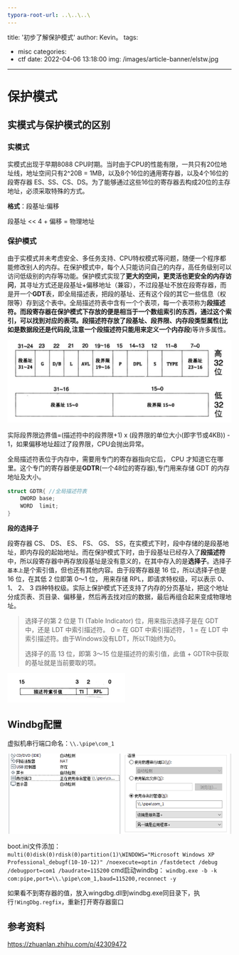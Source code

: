 ```yaml
---
typora-root-url: ..\..\..\
---
```


title: '初步了解保护模式'
author: Kevin。
tags:

  - misc
categories:
  - ctf
date: 2022-04-06 13:18:00
img: /images/article-banner/elstw.jpg

---

# 保护模式

## 实模式与保护模式的区别

### 实模式

实模式出现于早期8088 CPU时期。当时由于CPU的性能有限，一共只有20位地址线，地址空间只有2^20B = 1MB，以及8个16位的通用寄存器，以及4个16位的段寄存器 ES、SS、CS、DS。为了能够通过这些16位的寄存器去构成20位的主存地址，必须采取特殊的方式。

**格式**：段基址:偏移

段基址 << 4 + 偏移 = 物理地址

### 保护模式

由于实模式并未考虑安全、多任务支持、CPU特权模式等问题，随便一个程序都能修改别人的内存。在保护模式中，每个人只能访问自己的内存，高任务级别可以访问低级别的内存等功能。保护模式实现了**更大的空间，更灵活也更安全的内存访问**，其寻址方式还是段基址+偏移地址（兼容），不过段基址不放在段寄存器，而是开一个**GDT**表，即全局描述表，把段的基址、还有这个段的其它一些信息（权限等）存到这个表中。全局描述符表中含有一个个表项，每一个表项称为**段描述符。**而段寄存器在保护模式下存放的便是相当于一个数组索引的东西，通过这个索引，可以找到对应的表项。段描述符存放了段基址、段界限、内存段类型属性(比如是数据段还是代码段,注意**一个段描述符只能用来定义一个内存段**)等许多属性。

![image-20220405231058207](images/保护模式/image-20220405231058207.png)

实际段界限边界值=(描述符中的段界限+1) x (段界限的单位大小(即字节或4KB)) - 1，如果偏移地址超过了段界限，CPU会抛出异常。

全局描述符表位于内存中，需要用专门的寄存器指向它后， CPU 才知道它在哪里。这个专门的寄存器便是**GDTR**(一个48位的寄存器),专门用来存储 GDT 的内存地址及大小。

```c
struct GDTR{ //全局描述符表
	DWORD base;
	WORD  limit; 
}
```

**段的选择子**

段寄存器 CS、 DS、 ES、 FS、 GS、 SS，在实模式下时，段中存储的是段基地址，即内存段的起始地址。而在保护模式下时，由于段基址已经存入了**段描述符**中，所以段寄存器中再存放段基址是没有意义的，在其中存入的是**选择子**。选择子```基本上```是个索引值，但也还有其他内容。由于段寄存器是 16 位，所以选择子也是 16 位，在其低 2 位即第 0～1 位， 用来存储 RPL，即请求特权级，可以表示 0、 1、 2、 3 四种特权级。实际上保护模式下还支持了内存的分页基址，把这个地址分成页表、页目录、偏移量，然后再去找对应的数据，最后再组合起来变成物理地址。

> 选择子的第 2 位是 TI (Table Indicator) 位，用来指示选择子是在 GDT 中，还是 LDT 中索引描述符。  0  = 在 GDT 中索引描述符， 1  = 在 LDT 中索引描述符。由于Windows没有LDT，所以TI始终为0。
>
> 选择子的高 13 位，即第 3～15 位是描述符的索引值，此值 + GDTR中获取的基址就是当前要取的项。

![选择子结构](images/保护模式/image-20220405231740040.png)



## Windbg配置

虚拟机串行端口命名：`\\.\pipe\com_1`

![image-20220409175524084](images/保护模式/image-20220409175524084.png)

boot.ini文件添加：
`multi(0)disk(0)rdisk(0)partition(1)\WINDOWS="Microsoft Windows XP Professional_debugf(10-10-12)" /noexecute=optin /fastdetect /debug /debugport=com1 /baudrate=115200`
cmd启动windbg：
`windbg.exe -b -k com:pipe,port=\\.\pipe\com_1,baud=115200,reconnect -y`

如果看不到寄存器的值，放入wingdbg.dll到windbg.exe同目录下，执行`!WingDbg.regfix`，重新打开寄存器窗口

## 参考资料

https://zhuanlan.zhihu.com/p/42309472